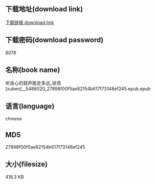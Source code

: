 ## 下载地址(download link)
[下载链接 download link](https://voluble-croquembouche-d321dc.netlify.app/?s=%E5%90%AC%E8%89%AF%E5%BF%83%E7%9A%84%E9%BC%93%E5%A3%B0%E8%83%BD%E8%B5%B0%E5%A4%9A%E8%BF%9C_%E5%BE%90%E8%B4%B2+%5Bxuben%5D__5488020_27898f00f5ae82154b617f73148ef245.epub)

## 下载密码(download password)
8078

## 名称(book name)
听良心的鼓声能走多远_徐贲 [xuben]__5488020_27898f00f5ae82154b617f73148ef245.epub.epub

## 语言(language)
chinese

## MD5
27898f00f5ae82154b617f73148ef245

## 大小(filesize)
418.3 KB
